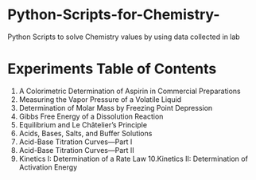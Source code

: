 # Python-Scripts-for-Chemistry-
Python Scripts to solve Chemistry values by using data collected in lab 
# Experiments Table of Contents 
1. A Colorimetric Determination of Aspirin in Commercial Preparations
2. Measuring the Vapor Pressure of a Volatile Liquid
3. Determination of Molar Mass by Freezing Point Depression
4. Gibbs Free Energy of a Dissolution Reaction
5. Equilibrium and Le Châtelierʼs Principle
6. Acids, Bases, Salts, and Buffer Solutions
7. Acid-Base Titration Curves—Part I
8. Acid-Base Titration Curves—Part II
9. Kinetics I: Determination of a Rate Law
10.Kinetics II: Determination of Activation Energy
